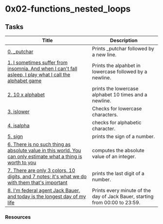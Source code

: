 # 0x02-functions_nested_loops

## Tasks

Title | Description
------ | ----------
[0. _putchar](./0-putchar.c) | Prints _putchar followed by a new line.
[1. I sometimes suffer from insomnia. And when I can't fall asleep, I play what I call the alphabet game](./1-alphabet.c) | Prints the alpahbet in lowercase followed by a newline.
[2. 10 x alphabet](./2-print_alphabet_x10.c) |  prints the lowercase alphabet 10 times and a newline.
[3. islower](./3-islower.c) | Checks for lowercase characters.
[4. isalpha](./4-isalpha.c) | checks for alphabetic character.
[5. sign](./5-sign.c) | prints the sign of a number.
[6. There is no such thing as absolute value in this world. You can only estimate what a thing is worth to you](./6-abs.c) | computes the absolute value of an integer.
[7. There are only 3 colors, 10 digits, and 7 notes; it's what we do with them that's important](./7-print_last_digit.c) | prints the last digit of a number.
[8. I'm federal agent Jack Bauer, and today is the longest day of my life](./8-24_hours.c) | Prints every minute of the day of Jack Bauer, starting from 00:00 to 23:59.

### Resources
